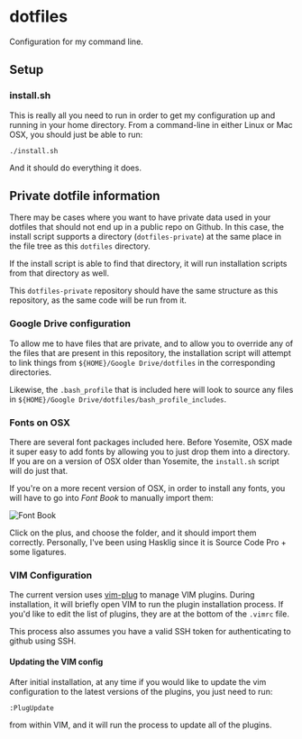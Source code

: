 dotfiles
========

Configuration for my command line.

## Setup

### install.sh

This is really all you need to run in order to get my configuration up
and running in your home directory. From a command-line in either Linux
or Mac OSX, you should just be able to run:

```
./install.sh
```

And it should do everything it does.

## Private dotfile information

There may be cases where you want to have private data used in your
dotfiles that should not end up in a public repo on Github. In this
case, the install script supports a directory (`dotfiles-private`) at
the same place in the file tree as this `dotfiles` directory.

If the install script is able to find that directory, it will run
installation scripts from that directory as well.

This `dotfiles-private` repository should have the same structure as
this repository, as the same code will be run from it.

### Google Drive configuration

To allow me to have files that are private, and to allow you to override
any of the files that are present in this repository, the installation
script will attempt to link things from `${HOME}/Google Drive/dotfiles`
in the corresponding directories.

Likewise, the `.bash_profile` that is included here will look to source
any files in `${HOME}/Google Drive/dotfiles/bash_profile_includes`.

### Fonts on OSX

There are several font packages included here. Before Yosemite, OSX made
it super easy to add fonts by allowing you to just drop them into a
directory. If you are on a version of OSX older than Yosemite, the
`install.sh` script will do just that.

If you're on a more recent version of OSX, in order to install any
fonts, you will have to go into *Font Book* to manually import them:

![Font Book](font_book.png)

Click on the plus, and choose the folder, and it should import them
correctly. Personally, I've been using Hasklig since it is Source Code
Pro + some ligatures.

### VIM Configuration

The current version uses [vim-plug](https://github.com/junegunn/vim-plug)
to manage VIM plugins. During installation, it will briefly open VIM
to run the plugin installation process. If you'd like to edit the list
of plugins, they are at the bottom of the `.vimrc` file.

This process also assumes you have a valid SSH token for authenticating to
github using SSH.

#### Updating the VIM config

After initial installation, at any time if you would like to update the vim
configuration to the latest versions of the plugins, you just need to run:

```
:PlugUpdate
```

from within VIM, and it will run the process to update all of the plugins.

